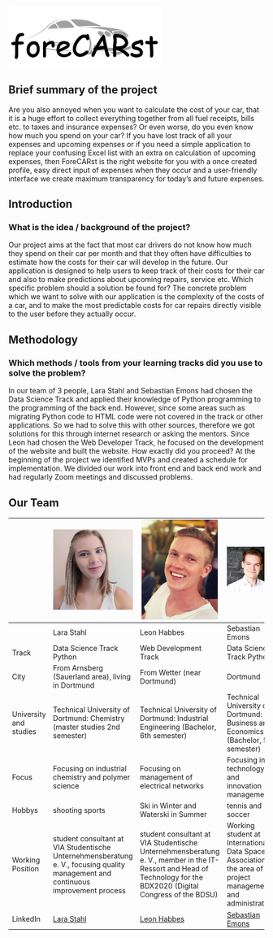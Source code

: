 <img src="images/logo.jpg" width="300">

## Brief summary of the project
Are you also annoyed when you want to calculate the cost of your car, that it is a huge effort to collect everything together from all fuel receipts, bills etc. to taxes and insurance expenses?  Or even worse, do you even know how much you spend on your car? If you have lost track of all your expenses and upcoming expenses or if you need a simple application to replace your confusing Excel list with an extra on calculation of upcoming expenses, then ForeCARst is the right website for you with a once created profile, easy direct input of expenses when they occur and a user-friendly interface we create maximum transparency for today’s and future expenses.

## Introduction
### What is the idea / background of the project?
Our project aims at the fact that most car drivers do not know how much they spend on their car per month and that they often have difficulties to estimate how the costs for their car will develop in the future. Our application is designed to help users to keep track of their costs for their car and also to make predictions about upcoming repairs, service etc.
Which specific problem should a solution be found for?
The concrete problem which we want to solve with our application is the complexity of the costs of a car, and to make the most predictable costs for car repairs directly visible to the user before they actually occur.

## Methodology
### Which methods / tools from your learning tracks did you use to solve the problem? 
In our team of 3 people, Lara Stahl and Sebastian Emons had chosen the Data Science Track and applied their knowledge of Python programming to the programming of the back end. However, since some areas such as migrating Python code to HTML code were not covered in the track or other applications. So we had to solve this with other sources, therefore we got solutions for this through internet research or asking the mentors. 
Since Leon had chosen the Web Developer Track, he focused on the development of the website and built the website. 
How exactly did you proceed?
At the beginning of the project we identified MVPs and created a schedule for implementation. We divided our work into front end and back end work and had regularly Zoom meetings and discussed problems.





## Our Team
|  | <img src="https://github.com/SebEmons/ForeCARst/blob/master/images/Lara.jpg" width="200"> | <img src="https://github.com/SebEmons/ForeCARst/blob/master/images/Leon.jpg" width="150"> | <img src="https://github.com/SebEmons/ForeCARst/blob/master/images/Sebastian.jpg" width="250"> |
| --- | --- | --- | --- |
| | Lara Stahl | Leon Habbes | Sebastian Emons |
| Track	| Data Science Track Python	| Web Development Track	| Data Science Track Python |
| City	| From Arnsberg (Sauerland area), living in Dortmund	| From Wetter (near Dortmund) |	Dortmund |
| University and studies | Technical University of Dortmund: Chemistry (master studies 2nd semester)	| Technical University of Dortmund: Industrial Engineering (Bachelor, 6th semester)	| Technical University of Dortmund: Business and Economics (Bachelor, 5th semester) |
| Focus	| Focusing on industrial chemistry and polymer science	| Focusing on management of electrical networks	| Focusing in technology and innovation management| 
| Hobbys	| shooting sports	| Ski in Winter and Waterski in Summer |	tennis and soccer |
| Working Position	| student consultant at VIA Studentische Unternehmensberatung e. V., focusing quality management and continuous improvement process	| student consultant at VIA Studentische Unternehmensberatung e. V., member in the IT-Ressort and Head of Technology for the BDX2020 (Digital Congress of the BDSU)	| Working student at International Data Spaces Association in the area of project management and administration |
| LinkedIn	| [Lara Stahl](https://www.linkedin.com/in/laraalexandrastahl/) | [Leon Habbes](https://www.linkedin.com/in/leon-habbes-7aa615198/) | [Sebastian Emons](https://www.linkedin.com/in/sebastian-emons/) |
